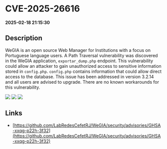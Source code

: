 # CVE-2025-26616

**2025-02-18 21:15:30**

## Description
WeGIA is an open source Web Manager for Institutions with a focus on Portuguese language users. A Path Traversal vulnerability was discovered in the WeGIA application, `exportar_dump.php` endpoint. This vulnerability could allow an attacker to gain unauthorized access to sensitive information stored in `config.php`. `config.php` contains information that could allow direct access to the database. This issue has been addressed in version 3.2.14 and all users are advised to upgrade. There are no known workarounds for this vulnerability.

![](https://img.shields.io/static/v1?label=Score&message=10.0&color=red)
![](https://img.shields.io/static/v1?label=Severity&message=CRITICAL&color=red)
![](https://img.shields.io/static/v1?label=CWE&message=Traversal&color=green)

## Links
- [https://github.com/LabRedesCefetRJ/WeGIA/security/advisories/GHSA-xxqg-p22h-3f32](https://github.com/LabRedesCefetRJ/WeGIA/security/advisories/GHSA-xxqg-p22h-3f32)
